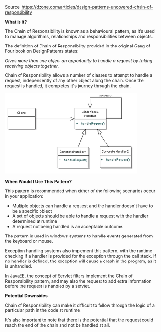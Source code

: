 Source: https://dzone.com/articles/design-patterns-uncovered-chain-of-responsibility

**What is it?**

The Chain of Responsibility is known as a behavioural pattern, as it's used to manage algorithms, relationships and responsibilities between objects. 

The definition of Chain of Responsibility provided in the original Gang of Four book on DesignPatterns states: 

_Gives more than one object an opportunity to handle a request by linking receiving objects together._ 

Chain of Responsibility allows a number of classes to attempt to handle a request, independently of any other object along the chain. Once the request is handled, it completes it's journey through the chain.

![alt text](https://github.com/pattern-playground/gangoffour/blob/master/images/chain_of_resp_pattern.png?raw=true)

**When Would I Use This Pattern?**

This pattern is recommended when either of the following scenarios occur in your application:

- Multiple objects can handle a request and the handler doesn't have to be a specific object
- A set of objects should be able to handle a request with the handler determined at runtime
- A request not being handled is an acceptable outcome.

The pattern is used in windows systems to handle events generated from the keyboard or mouse.

Exception handling systems also implement this pattern, with the runtime checking if a handler is provided for the exception through the call stack. If no handler is defined, the exception will cause a crash in the program, as it is unhandled.

In JavaEE, the concept of Servlet filters implement the Chain of Responsibility pattern, and may also the request to add extra information before the request is handled by a servlet.

**Potential Downsides**

Chain of Responsibility can make it difficult to follow through the logic of a particular path in the code at runtime. 

It's also important to note that there is the potential that the request could reach the end of the chain and not be handled at all.
